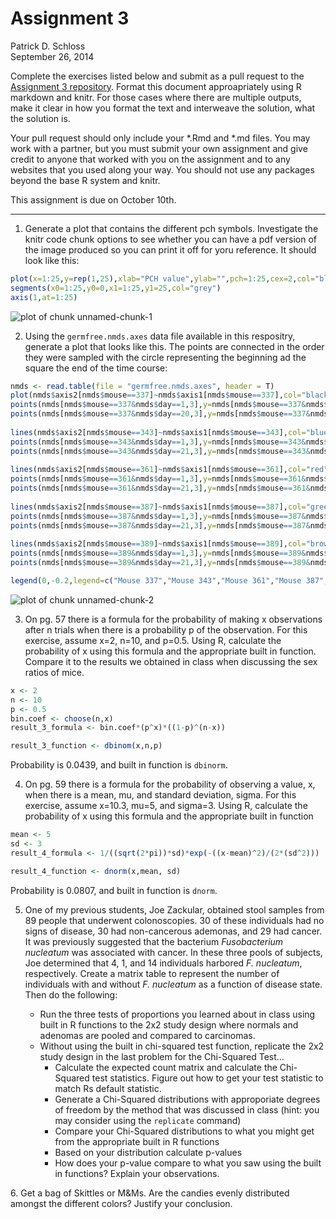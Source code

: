 # Assignment 3
Patrick D. Schloss  
September 26, 2014  

Complete the exercises listed below and submit as a pull request to the [Assignment 3 repository](http://www.github.com/microbialinformatics/assignment03).  Format this document approapriately using R markdown and knitr. For those cases where there are multiple outputs, make it clear in how you format the text and interweave the solution, what the solution is.

Your pull request should only include your *.Rmd and *.md files. You may work with a partner, but you must submit your own assignment and give credit to anyone that worked with you on the assignment and to any websites that you used along your way. You should not use any packages beyond the base R system and knitr.

This assignment is due on October 10th.

------

1.  Generate a plot that contains the different pch symbols. Investigate the knitr code chunk options to see whether you can have a pdf version of the image produced so you can print it off for yoru reference. It should look like this:

   

```r
plot(x=1:25,y=rep(1,25),xlab="PCH value",ylab="",pch=1:25,cex=2,col="black",type="p", main="PCH Symbols",axes=F)
segments(x0=1:25,y0=0,x1=1:25,y1=25,col="grey")
axis(1,at=1:25)
```

![plot of chunk unnamed-chunk-1](./README_files/figure-html/unnamed-chunk-1.png) 


2.  Using the `germfree.nmds.axes` data file available in this respositry, generate a plot that looks like this. The points are connected in the order they were sampled with the circle representing the beginning ad the square the end of the time course:

    

```r
nmds <- read.table(file = "germfree.nmds.axes", header = T)
plot(nmds$axis2[nmds$mouse==337]~nmds$axis1[nmds$mouse==337],col="black",type="l",xlab="NMDS Axis 1",ylab="NMDS Axis 2",ylim=c(-0.6,0.4),xlim=c(-0.4,0.8),lwd=2)
points(nmds[nmds$mouse==337&nmds$day==1,3],y=nmds[nmds$mouse==337&nmds$day==1,4],pch=16,col="black",cex=1.5)
points(nmds[nmds$mouse==337&nmds$day==20,3],y=nmds[nmds$mouse==337&nmds$day==20,4],pch=15,col="black",cex=1.5)
      
lines(nmds$axis2[nmds$mouse==343]~nmds$axis1[nmds$mouse==343],col="blue",type="l",lwd=2)
points(nmds[nmds$mouse==343&nmds$day==1,3],y=nmds[nmds$mouse==343&nmds$day==1,4],pch=16,col="blue",cex=1.5)
points(nmds[nmds$mouse==343&nmds$day==21,3],y=nmds[nmds$mouse==343&nmds$day==21,4],pch=15,col="blue",cex=1.5)
    
lines(nmds$axis2[nmds$mouse==361]~nmds$axis1[nmds$mouse==361],col="red",type="l",lwd=2)
points(nmds[nmds$mouse==361&nmds$day==1,3],y=nmds[nmds$mouse==361&nmds$day==1,4],pch=16,col="red",cex=1.5)
points(nmds[nmds$mouse==361&nmds$day==21,3],y=nmds[nmds$mouse==361&nmds$day==21,4],pch=15,col="red",cex=1.5)
    
lines(nmds$axis2[nmds$mouse==387]~nmds$axis1[nmds$mouse==387],col="green",type="l",lwd=2)
points(nmds[nmds$mouse==387&nmds$day==1,3],y=nmds[nmds$mouse==387&nmds$day==1,4],pch=16,col="green",cex=1.5)
points(nmds[nmds$mouse==387&nmds$day==21,3],y=nmds[nmds$mouse==387&nmds$day==21,4],pch=15,col="green",cex=1.5)
   
lines(nmds$axis2[nmds$mouse==389]~nmds$axis1[nmds$mouse==389],col="brown",type="l",lwd=2)
points(nmds[nmds$mouse==389&nmds$day==1,3],y=nmds[nmds$mouse==389&nmds$day==1,4],pch=16,col="brown",cex=1.5)
points(nmds[nmds$mouse==389&nmds$day==21,3],y=nmds[nmds$mouse==389&nmds$day==21,4],pch=15,col="brown",cex=1.5)

legend(0,-0.2,legend=c("Mouse 337","Mouse 343","Mouse 361","Mouse 387","Mouse 389"),col=c("black","blue","red","green","brown"),border="black",lty=1,lwd=2,cex=.75)
```

![plot of chunk unnamed-chunk-2](./README_files/figure-html/unnamed-chunk-2.png) 


3.  On pg. 57 there is a formula for the probability of making x observations after n trials when there is a probability p of the observation.  For this exercise, assume x=2, n=10, and p=0.5.  Using R, calculate the probability of x using this formula and the appropriate built in function. Compare it to the results we obtained in class when discussing the sex ratios of mice.


```r
x <- 2
n <- 10
p <- 0.5
bin.coef <- choose(n,x)
result_3_formula <- bin.coef*(p^x)*((1-p)^(n-x))

result_3_function <- dbinom(x,n,p)
```
Probability is 0.0439, and built in function is `dbinorm`.

4.  On pg. 59 there is a formula for the probability of observing a value, x, when there is a mean, mu, and standard deviation, sigma.  For this exercise, assume x=10.3, mu=5, and sigma=3.  Using R, calculate the probability of x using this formula and the appropriate built in function

```r
mean <- 5
sd <- 3
result_4_formula <- 1/((sqrt(2*pi))*sd)*exp(-((x-mean)^2)/(2*(sd^2)))

result_4_function <- dnorm(x,mean, sd)
```
Probability is 0.0807, and built in function is `dnorm`.



5.  One of my previous students, Joe Zackular, obtained stool samples from 89 people that underwent colonoscopies.  30 of these individuals had no signs of disease, 30 had non-cancerous ademonas, and 29 had cancer.  It was previously suggested that the bacterium *Fusobacterium nucleatum* was associated with cancer.  In these three pools of subjects, Joe determined that 4, 1, and 14 individuals harbored *F. nucleatum*, respectively. Create a matrix table to represent the number of individuals with and without _F. nucleatum_ as a function of disease state.  Then do the following:

    * Run the three tests of proportions you learned about in class using built in R  functions to the 2x2 study design where normals and adenomas are pooled and compared to carcinomas.
    * Without using the built in chi-squared test function, replicate the 2x2 study design in the last problem for the Chi-Squared Test...
      * Calculate the expected count matrix and calculate the Chi-Squared test statistics. Figure out how to get your test statistic to match Rs default statistic.
      *	Generate a Chi-Squared distributions with approporiate degrees of freedom by the method that was discussed in class (hint: you may consider using the `replicate` command)
      * Compare your Chi-Squared distributions to what you might get from the appropriate built in R functions
      * Based on your distribution calculate p-values
      * How does your p-value compare to what you saw using the built in functions? Explain your observations.


6\.  Get a bag of Skittles or M&Ms.  Are the candies evenly distributed amongst the different colors?  Justify your conclusion.

